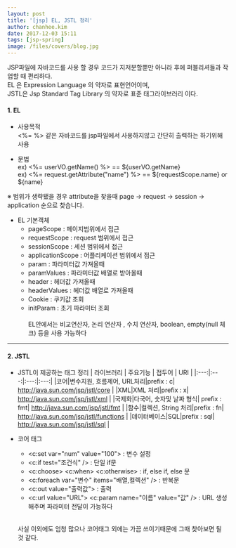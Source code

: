 ```yaml
---
layout: post
title: '[jsp] EL, JSTL 정리'
author: chanhee.kim
date: 2017-12-03 15:11
tags: [jsp-spring]
image: /files/covers/blog.jpg
---
```


JSP파일에 자바코드를 사용 할 경우 코드가 지저분할뿐만 아니라 후에 퍼블리셔들과 작업할 때 편리하다. <br>
EL 은 Expression Language 의 약자로 표현언어이며, <br>
JSTL은 Jsp Standard Tag Library 의 약자로 표준 태그라이브러리 이다. <br>


#### 1. EL
 - 사용목적 <br>
<%= %> 같은 자바코드를 jsp파일에서 사용하지않고 간단히 출력하는 하기위해 사용

 - 문법 <br>
  ex) <%= userVO.getName() %> == ${userVO.getName} <br>
  ex) <%= request.getAttribute("name") %> == ${requestScope.name} or ${name} <br>

  ※ 범위가 생략됐을 경우  attribute을 찾을때 page -> request -> session -> application 순으로 찾습니다.

  - EL 기본객체 <br>
    - pageScope : 페이지범위에서 접근
    - requestScope : request 범위에서 접근
    - sessionScope : 세션 범위에서 접근
    - applicationScope : 어플리케이션 범위에서 접근
    - param : 파라미터값 가져올때
    - paramValues : 파라미터값 배열로 받아올때
    - header : 헤더값 가져올때
    - headerValues : 헤더값 배열로 가져올때
    - Cookie : 쿠키값 조회
    - initParam : 초기 파라미터 조회
<br><br>
EL안에서는 비교연산자, 논리 연산자 , 수치 연산자, boolean, empty(null 체크) 등을 사용 가능하다
---

#### 2. JSTL

 - JSTL이 제공하는 태그 정리
   | 라이브러리 | 주요기능 | 접두어 | URI |
   |:---:|:---:|:---:|:---:|
   |코어|변수지원, 흐름제어, URL처리|prefix : c| http://java.sun.com/jsp/jstl/core |
   |XML|XML 처리|prefix : x| http://java.sun.com/jsp/jstl/xml |
   |국제화|다국어, 숫자및 날짜 형식| prefix : fmt| http://java.sun.com/jsp/jstl/fmt |
   |함수|컬렉션, String 처리|prefix : fn| http://java.sun.com/jsp/jstl/functions |
   |데이터베이스|SQL|prefix : sql| http://java.sun.com/jsp/jstl/sql |

 - 코어 태그
   - <c:set var="num" value="100"> : 변수 설정
   - <c:if test="조건식" /> : 단일 if문
   - <c:choose> <c:when> <c:otherwise> : if, else if, else 문
   - <c:foreach var="변수" items="배열,컬렉션" /> : 반복문
   - <c:out value="출력값"> : 출력
   - <c:url value="URL"> <c:param name="이름" value="값" /> : URL 생성해주며 파라미터 전달이 가능하다

   <br>

   사실 이외에도 엄청 많으나 코어태그 외에는 가끔 쓰이기때문에 그때 찾아보면 될 것 같다.
